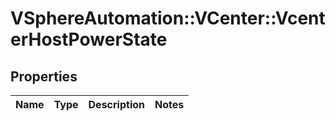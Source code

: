 # VSphereAutomation::VCenter::VcenterHostPowerState

## Properties
Name | Type | Description | Notes
------------ | ------------- | ------------- | -------------


